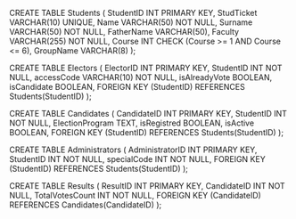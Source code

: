 CREATE TABLE Students (
  StudentID INT PRIMARY KEY,
  StudTicket VARCHAR(10) UNIQUE,
  Name VARCHAR(50) NOT NULL,
  Surname VARCHAR(50) NOT NULL,
  FatherName VARCHAR(50),
  Faculty VARCHAR(255) NOT NULL,
  Course INT CHECK (Course >= 1 AND Course <= 6),
  GroupName VARCHAR(8)
);

CREATE TABLE Electors (
    ElectorID INT PRIMARY KEY,
    StudentID INT NOT NULL,
    accessCode VARCHAR(10) NOT NULL,
    isAlreadyVote BOOLEAN,
    isCandidate BOOLEAN,
    FOREIGN KEY (StudentID) REFERENCES Students(StudentID)
);

CREATE TABLE Candidates (
    CandidateID INT PRIMARY KEY,
    StudentID INT NOT NULL,
    ElectionProgram TEXT,
    isRegistred BOOLEAN,
    isActive BOOLEAN,
    FOREIGN KEY (StudentID) REFERENCES Students(StudentID)
);

CREATE TABLE Administrators (
    AdministratorID INT PRIMARY KEY,
    StudentID INT NOT NULL,
    specialCode INT NOT NULL,
    FOREIGN KEY (StudentID) REFERENCES Students(StudentID)
);

CREATE TABLE Results (
    ResultID INT PRIMARY KEY,
    CandidateID INT NOT NULL,
    TotalVotesCount INT NOT NULL,
    FOREIGN KEY (CandidateID) REFERENCES Candidates(CandidateID)
);
